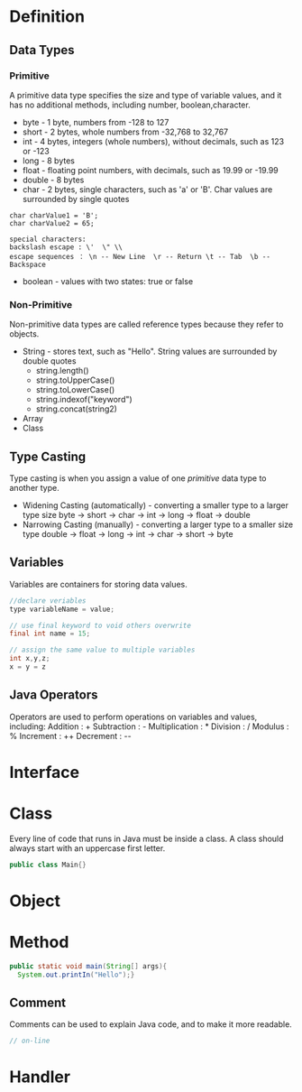 # Definition

## Data Types
### Primitive
A primitive data type specifies the size and type of variable values, and it has no additional methods, including number, boolean,character.
- byte - 1 byte, numbers from -128 to 127
- short - 2 bytes, whole numbers from -32,768 to 32,767
- int - 4 bytes, integers (whole numbers), without decimals, such as 123 or -123
- long - 8 bytes
- float - floating point numbers, with decimals, such as 19.99 or -19.99
- double - 8 bytes
- char - 2 bytes, single characters, such as 'a' or 'B'. Char values are surrounded by single quotes
```
char charValue1 = 'B';
char charValue2 = 65;

special characters: 
backslash escape : \'  \" \\
escape sequences ： \n -- New Line  \r -- Return \t -- Tab  \b -- Backspace

```
- boolean - values with two states: true or false

### Non-Primitive
 Non-primitive data types are called reference types because they refer to objects.
- String - stores text, such as "Hello". String values are surrounded by double quotes
  - string.length()
  - string.toUpperCase()
  - string.toLowerCase()
  - string.indexof("keyword")
  - string.concat(string2)
- Array
- Class


## Type Casting
Type casting is when you assign a value of one _primitive_ data type to another type.
- Widening Casting (automatically) - converting a smaller type to a larger type size
byte -> short -> char -> int -> long -> float -> double
- Narrowing Casting (manually) - converting a larger type to a smaller size type
double -> float -> long -> int -> char -> short -> byte


## Variables
Variables are containers for storing data values.
```java
//declare veriables
type variableName = value;

// use final keyword to void others overwrite
final int name = 15;

// assign the same value to multiple variables
int x,y,z;
x = y = z

```
## Java Operators
Operators are used to perform operations on variables and values, including: 
Addition : +
Subtraction : -
Multiplication : * 
Division : / 
Modulus : %
Increment : ++
Decrement : --



# Interface


# Class
Every line of code that runs in Java must be inside a class.  A class should always start with an uppercase first letter.
```java
public class Main{}
```

# Object

# Method

```java
public static void main(String[] args){
  System.out.printIn("Hello");}

```
## Comment
Comments can be used to explain Java code, and to make it more readable.
```java
// on-line
```

# Handler

